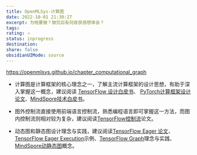 ```yaml
---
title: OpenMLSys-计算图
date: 2022-10-01 21:30:27
excerpt: 为啥要做？做完后有何收获感想体会？
tags: 
rating: ⭐
status: inprogress
destination: 
share: false
obsidianUIMode: source
---
```


https://openmlsys.github.io/chapter_computational_graph

-   计算图是计算框架的核心理念之一，了解主流计算框架的设计思想，有助于深入掌握这一概念，建议阅读 [TensorFlow 设计白皮书](https://arxiv.org/abs/1603.04467)、 [PyTorch计算框架设计论文](https://arxiv.org/abs/1912.01703)、[MindSpore技术白皮书](https://mindspore-website.obs.cn-north-4.myhuaweicloud.com/white_paper/MindSpore_white_paperV1.1.pdf)。
    
-   图外控制流直接使用前端语言控制流，熟悉编程语言即可掌握这一方法，而图内控制流则相对较为复杂，建议阅读[TensorFlow控制流](http://download.tensorflow.org/paper/white_paper_tf_control_flow_implementation_2017_11_1.pdf)论文。
    
-   动态图和静态图设计理念与实践，建议阅读[TensorFlow Eager 论文](https://arxiv.org/pdf/1903.01855.pdf)、[TensorFlow Eager Execution](https://tensorflow.google.cn/guide/eager?hl=zh-cn)示例、[TensorFlow Graph](https://tensorflow.google.cn/guide/intro_to_graphs?hl=zh-cn)理念与实践、[MindSpore动静态图](https://www.mindspore.cn/docs/programming_guide/zh-CN/r1.6/design/dynamic_graph_and_static_graph.html)概念。